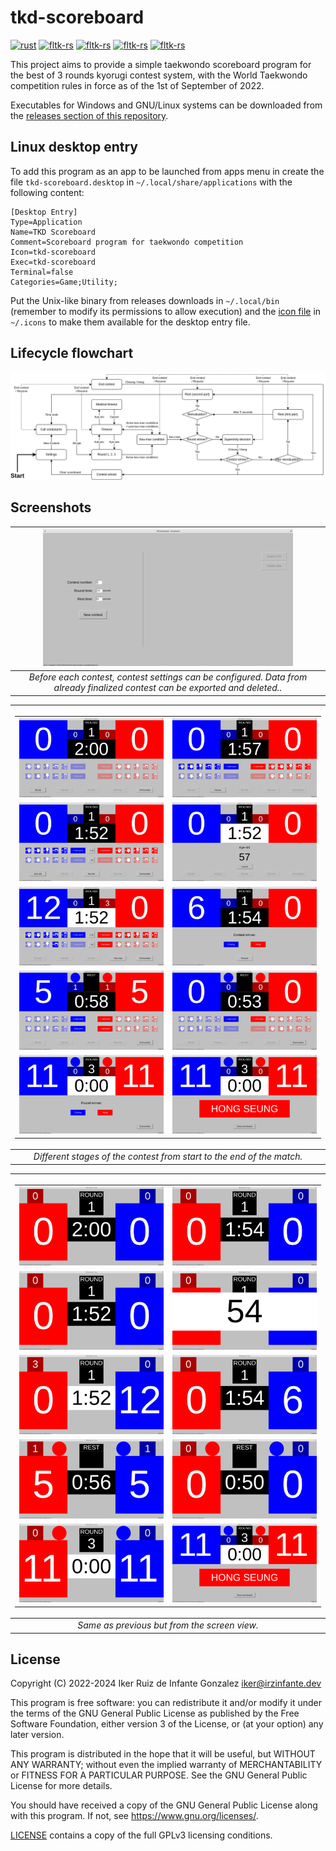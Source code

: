 # tkd-scoreboard

[![rust](https://img.shields.io/badge/rust-1.73.0-dea584)](https://releases.rs/docs/1.73.0/)
[![fltk-rs](https://img.shields.io/badge/fltk-%5E1.2-6f71b5)](https://crates.io/crates/fltk)
[![fltk-rs](https://img.shields.io/badge/chrono-0.2.16-9978a3)](https://crates.io/crates/chrono)
[![fltk-rs](https://img.shields.io/badge/directories-4.0.1-b57d96)](https://crates.io/crates/directories)
[![fltk-rs](https://img.shields.io/badge/cacache-11.3.0-de8383)](https://crates.io/crates/cacache)

This project aims to provide a simple taekwondo scoreboard program for the best of 3 rounds kyorugi contest system, with the World Taekwondo competition rules in force as of the 1st of September of 2022.

Executables for Windows and GNU/Linux systems can be downloaded from the [releases section of this repository](https://github.com/irzinfante/tkd-scoreboard/releases).

## Linux desktop entry

To add this program as an app to be launched from apps menu in create the file `tkd-scoreboard.desktop` in `~/.local/share/applications` with the following content:

```
[Desktop Entry]
Type=Application
Name=TKD Scoreboard
Comment=Scoreboard program for taekwondo competition
Icon=tkd-scoreboard
Exec=tkd-scoreboard
Terminal=false
Categories=Game;Utility;
```

Put the Unix-like binary from releases downloads in `~/.local/bin` (remember to modify its permissions to allow execution) and the [icon file](assets/tkd-scoreboard.svg) in `~/.icons` to make them available for the desktop entry file.

## Lifecycle flowchart

![lifecycle.png](lifecycle.png)

## Screenshots

| ![new-execution.png](screenshots/display_Settings.png) |
|:--:|
| *Before each contest, contest settings can be configured. Data from already finalized contest can be exported and deleted..* |

| <table><tbody><tr><td style="width:400px">![display_CallContestants.png](screenshots/display_CallContestants.png)</td><td style="width:400px">![display_Round.png](screenshots/display_Round.png)</td></tr><tr><td style="width:400px">![display_Timeout.png](screenshots/display_Timeout.png)</td><td style="width:400px">![display_MedicalTimeout.png](screenshots/display_MedicalTimeout.png)</td></tr><tr><td style="width:400px">![display_KeumanCondition.png](screenshots/display_KeumanCondition.png)</td><td style="width:400px">![display_EndContest.png](screenshots/display_EndContest.png)</td></tr><tr><td style="width:400px">![display_RestFirstPart.png](screenshots/display_RestFirstPart.png)</td><td style="width:400px">![display_RestSecondPart.png](screenshots/display_RestSecondPart.png)</td></tr><tr><td style="width:400px">![display_SuperiorityDecision.png](screenshots/display_SuperiorityDecision.png)</td><td style="width:400px">![display_ContestWinner.png](screenshots/display_ContestWinner.png)</td></tr></tbody></table> |
|:--:|
| *Different stages of the contest from start to the end of the match.* |

| <table><tbody><tr><td style="width:400px">![screen_CallContestants.png](screenshots/screen_CallContestants.png)</td><td style="width:400px">![screen_Round.png](screenshots/screen_Round.png)</td></tr><tr><td style="width:400px">![screen_Timeout.png](screenshots/screen_Timeout.png)</td><td style="width:400px">![screen_MedicalTimeout.png](screenshots/screen_MedicalTimeout.png)</td></tr><tr><td style="width:400px">![screen_KeumanCondition.png](screenshots/screen_KeumanCondition.png)</td><td style="width:400px">![screen_EndContest.png](screenshots/screen_EndContest.png)</td></tr><tr><td style="width:400px">![screen_RestFirstPart.png](screenshots/screen_RestFirstPart.png)</td><td style="width:400px">![screen_RestSecondPart.png](screenshots/screen_RestSecondPart.png)</td></tr><tr><td style="width:400px">![screen_SuperiorityDecision.png](screenshots/screen_SuperiorityDecision.png)</td><td style="width:400px">![screen_ContestWinner.png](screenshots/display_ContestWinner.png)</td></tr></tbody></table> |
|:--:|
| *Same as previous but from the screen view.* |

## License

Copyright (C) 2022-2024 Iker Ruiz de Infante Gonzalez iker@irzinfante.dev

This program is free software: you can redistribute it and/or modify it under the terms of the GNU General Public License as published by the Free Software Foundation, either version 3 of the License, or (at your option) any later version.

This program is distributed in the hope that it will be useful, but WITHOUT ANY WARRANTY; without even the implied warranty of MERCHANTABILITY or FITNESS FOR A PARTICULAR PURPOSE. See the GNU General Public License for more details.

You should have received a copy of the GNU General Public License along with this program. If not, see <https://www.gnu.org/licenses/>.

[LICENSE](LICENSE) contains a copy of the full GPLv3 licensing conditions.
